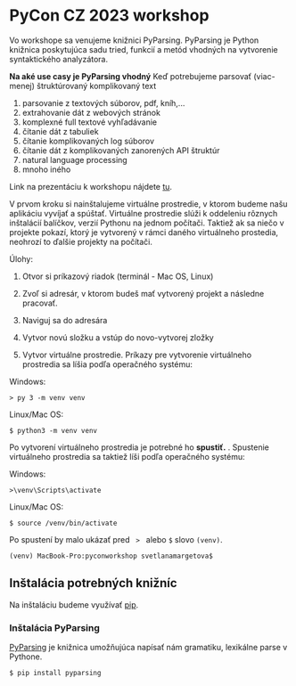 PyCon CZ 2023 workshop
=======================

Vo workshope sa venujeme knižnici PyParsing. PyParsing je Python knižnica poskytujúca sadu tried, funkcií a metód vhodných na vytvorenie syntaktického analyzátora.

**Na aké use casy je PyParsing vhodný**
Keď potrebujeme parsovať (viac-menej) štruktúrovaný komplikovaný text
1. parsovanie z textových súborov, pdf, kníh,...
2. extrahovanie dát z webových stránok
3. komplexné full textové vyhľadávanie
4. čítanie dát z tabuliek
5. čítanie komplikovaných log súborov
6. čítanie dát z komplikovaných zanorených API štruktúr
7. natural language processing
8. mnoho iného

Link na prezentáciu k workshopu nájdete [tu]([https://pypi.python.org/pypi/pip](https://docs.google.com/presentation/d/1WuzfjkAyBjFRDnjpOQumO5MN0eT4K8OTwZ_ZR7mZMEQ/edit?usp=sharing)).


V prvom kroku si nainštalujeme virtuálne prostredie, v ktorom budeme našu aplikáciu vyvíjať a spúštať. Virtuálne prostredie slúži k oddeleniu rôznych inštalácií balíčkov, verzií Pythonu na jednom počítači. Taktiež ak sa niečo v projekte pokazí, ktorý je vytvorený v rámci daného virtuálneho prostedia, neohrozí to ďalšie projekty na počítači.

Úlohy:

1. Otvor si príkazový riadok (terminál - Mac OS, Linux)

2. Zvoľ si adresár, v ktorom budeš mať vytvorený projekt a následne pracovať.

3. Naviguj sa do adresára

4. Vytvor novú složku a vstúp do novo-vytvorej zložky

5. Vytvor virtuálne prostredie. Príkazy pre vytvorenie virtuálneho prostredia sa líšia podľa operačného systému:

Windows:

<pre><code>> py 3 -m venv venv </code></pre>

Linux/Mac OS:

<pre><code>$ python3 -m venv venv </code></pre>

Po vytvorení virtuálneho prostredia je potrebné ho **spustiť.** . Spustenie virtuálneho prostredia sa taktiež líši podľa operačného systému:

Windows:

<pre><code>>\venv\Scripts\activate</code></pre>

Linux/Mac OS:

<pre><code>$ source /venv/bin/activate </code></pre>

Po spustení by malo ukázať pred <code> > </code> alebo <code>$</code> slovo <code>(venv)</code>.

<pre><code>(venv) MacBook-Pro:pyconworkshop svetlanamargetova$ </code></pre>

## Inštalácia potrebných knižníc

Na inštaláciu budeme využívať [pip](https://pypi.python.org/pypi/pip). 


### Inštalácia PyParsing

[PyParsing]([http://pandas.pydata.org/](https://pypi.org/project/pyparsing/)) je knižnica umožňujúca napísať nám gramatiku, lexikálne parse v Pythone.

<pre><code>$ pip install pyparsing</code></pre>

